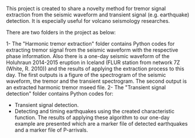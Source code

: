 This project is created to share a novelty method for tremor signal extraction from the seismic waveform and transient signal (e.g. earthquake) detection. It is especially useful for volcano seismology researches.

There are two folders in the project as below: 

1- The "Harmonic tremor extraction" folder contains Python codes for extracting tremor signal from the seismic waveform with the respective phase information. Also there is a one-day seismic waveform of the Holuhraun 2014-2015 eruption in Iceland (FLUR station from network 7Z (White, R. 2010)) and the results of applying the extraction process to this day. The first outputs is a figure of the spectrogram of the seismic waveform, the tremor and the transient spectrogram. The second output is an extracted harmonic tremor mseed file.
2- The "Transient signal detection" folder contains Python codes for:
- Transient signal detection.
- Detecting and timing earthquakes using the created characteristic function. The results of applying these algorithm to our one-day example are presented which are a marker file of detected earthquakes and a marker file of P-arrivals.